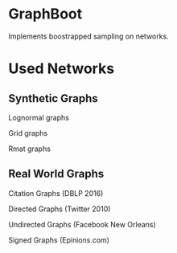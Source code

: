 # GraphBoot

Implements boostrapped sampling on networks. 

<h1>Used Networks</h1>
<h2>Synthetic Graphs</h2>
<p>Lognormal graphs</p>
<p>Grid graphs</p>
<p>Rmat graphs</p>
<h2>Real World Graphs</h2>
<p>Citation Graphs (DBLP 2016)</p>
<p>Directed Graphs (Twitter 2010)</p>
<p>Undirected Graphs (Facebook New Orleans)</p>
<p>Signed Graphs (Epinions.com)</p>
